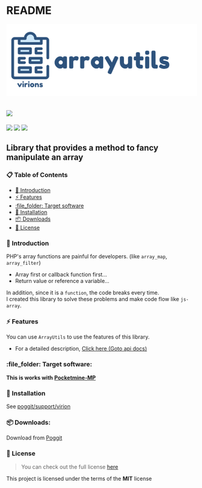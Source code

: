 # README

![](.gitbook/assets/title%20%282%29.svg)

## ![](https://views.whatilearened.today/views/github/PresentKim/arrayutils.svg?style=for-the-badge)

  
 ![](https://img.shields.io/github/stars/PresentKim/arrayutils?style=for-the-badge) ![](https://img.shields.io/github/license/PresentKim/arrayutils.svg?style=for-the-badge) [![](https://poggit.pmmp.io/ci.shield/PresentKim/arrayutils/~?style=for-the-badge)](https://poggit.pmmp.io/ci/PresentKim/arrayutils/~)

##  **Library that provides a method to fancy manipulate an array**

### :clipboard: Table of Contents

* [:book: Introduction](./#book-introduction)  
* [:zap: Features](./#zap-features)  
* [:file\_folder: Target software](./#file_folder-target-software)  
* [:wrench: Installation](./#wrench-installation)  
* [:package: Downloads](./#package-downloads)  
* [:memo: License](./#memo-license)  

### :book: Introduction

PHP's array functions are painful for developers. \(like `array_map`, `array_filter`\)

* Array first or callback function first...  
* Return value or reference a variable...  

In addition, since it is a `function`, the code breaks every time.  
I created this library to solve these problems and make code flow like `js-array`.

### :zap: Features

You can use `ArrayUtils` to use the features of this library.

* For a detailed description, [Click here \(Goto api docs\)](https://arrayutils.docs.present.kim/)

### :file\_folder: Target software:

**This is works with** [**Pocketmine-MP**](https://github.com/pmmp/PocketMine-MP)

### :wrench: Installation

See [poggit/support/virion](https://github.com/poggit/support/blob/master/virion.md)

### :package: Downloads:

Download from [Poggit](https://poggit.pmmp.io/ci/PresentKim/arrayutils/~)

### :memo: License

> You can check out the full license [here](https://github.com/PresentKim/arrayutils/tree/fda3d58f4605ef6c2fdb1ca941dbd926ad16ef26/LICENSE/README.md)

This project is licensed under the terms of the **MIT** license

